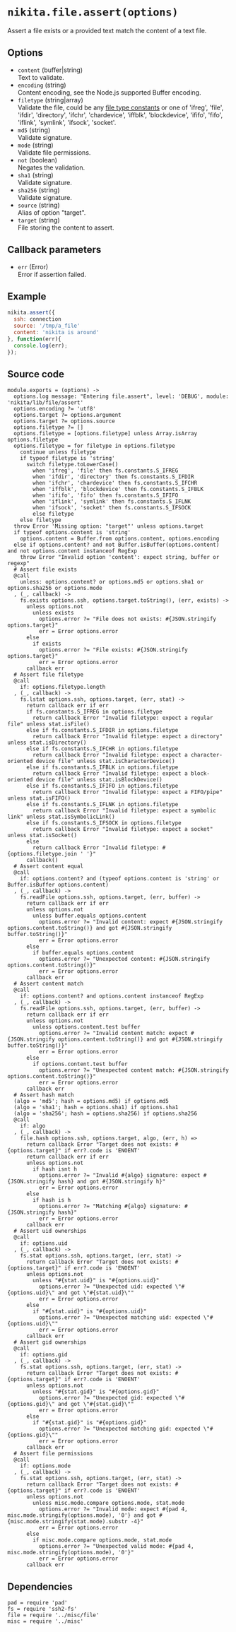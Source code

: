 
# `nikita.file.assert(options)`

Assert a file exists or a provided text match the content of a text file.

## Options

* `content` (buffer|string)   
  Text to validate.   
* `encoding` (string)   
  Content encoding, see the Node.js supported Buffer encoding.   
* `filetype` (string|array)   
  Validate the file, could be any [file type constants](https://nodejs.org/api/fs.html#fs_file_type_constants)
  or one of 'ifreg', 'file', 'ifdir', 'directory', 'ifchr', 'chardevice', 
  'iffblk', 'blockdevice', 'ififo', 'fifo', 'iflink', 'symlink', 'ifsock', 
  'socket'.   
* `md5` (string)   
  Validate signature.   
* `mode` (string)   
  Validate file permissions.   
* `not` (boolean)   
  Negates the validation.   
* `sha1` (string)   
  Validate signature.    
* `sha256` (string)   
  Validate signature.   
* `source` (string)   
  Alias of option "target".   
* `target` (string)   
  File storing the content to assert.   

## Callback parameters

* `err` (Error)   
  Error if assertion failed.   

## Example

```js
nikita.assert({
  ssh: connection
  source: '/tmp/a_file'     
  content: 'nikita is around' 
}, function(err){
  console.log(err);
});
```

## Source code

    module.exports = (options) ->
      options.log message: "Entering file.assert", level: 'DEBUG', module: 'nikita/lib/file/assert'
      options.encoding ?= 'utf8'
      options.target ?= options.argument
      options.target ?= options.source
      options.filetype ?= []
      options.filetype = [options.filetype] unless Array.isArray options.filetype
      options.filetype = for filetype in options.filetype
        continue unless filetype
        if typeof filetype is 'string'
          switch filetype.toLowerCase()
            when 'ifreg', 'file' then fs.constants.S_IFREG
            when 'ifdir', 'directory' then fs.constants.S_IFDIR
            when 'ifchr', 'chardevice' then fs.constants.S_IFCHR
            when 'iffblk', 'blockdevice' then fs.constants.S_IFBLK
            when 'ififo', 'fifo' then fs.constants.S_IFIFO
            when 'iflink', 'symlink' then fs.constants.S_IFLNK
            when 'ifsock', 'socket' then fs.constants.S_IFSOCK
            else filetype
        else filetype
      throw Error 'Missing option: "target"' unless options.target
      if typeof options.content is 'string'
        options.content = Buffer.from options.content, options.encoding
      else if options.content? and not Buffer.isBuffer(options.content) and not options.content instanceof RegExp
        throw Error "Invalid option 'content': expect string, buffer or regexp"
      # Assert file exists
      @call
        unless: options.content? or options.md5 or options.sha1 or options.sha256 or options.mode
      , (_, callback) ->
        fs.exists options.ssh, options.target.toString(), (err, exists) ->
          unless options.not
            unless exists
              options.error ?= "File does not exists: #{JSON.stringify options.target}"
              err = Error options.error
          else
            if exists
              options.error ?= "File exists: #{JSON.stringify options.target}"
              err = Error options.error
          callback err
      # Assert file filetype
      @call
        if: options.filetype.length
      , (_, callback) ->
        fs.lstat options.ssh, options.target, (err, stat) ->
          return callback err if err
          if fs.constants.S_IFREG in options.filetype
            return callback Error "Invalid filetype: expect a regular file" unless stat.isFile()
          else if fs.constants.S_IFDIR in options.filetype
            return callback Error "Invalid filetype: expect a directory" unless stat.isDirectory()
          else if fs.constants.S_IFCHR in options.filetype
            return callback Error "Invalid filetype: expect a character-oriented device file" unless stat.isCharacterDevice()
          else if fs.constants.S_IFBLK in options.filetype
            return callback Error "Invalid filetype: expect a block-oriented device file" unless stat.isBlockDevice()
          else if fs.constants.S_IFIFO in options.filetype
            return callback Error "Invalid filetype: expect a FIFO/pipe" unless stat.isFIFO()
          else if fs.constants.S_IFLNK in options.filetype
            return callback Error "Invalid filetype: expect a symbolic link" unless stat.isSymbolicLink()
          else if fs.constants.S_IFSOCK in options.filetype
            return callback Error "Invalid filetype: expect a socket" unless stat.isSocket()
          else
            return callback Error "Invalid filetype: #{options.filetype.join ' '}"
          callback()
      # Assert content equal
      @call
        if: options.content? and (typeof options.content is 'string' or Buffer.isBuffer options.content)
      , (_, callback) ->
        fs.readFile options.ssh, options.target, (err, buffer) ->
          return callback err if err
          unless options.not
            unless buffer.equals options.content
              options.error ?= "Invalid content: expect #{JSON.stringify options.content.toString()} and got #{JSON.stringify buffer.toString()}"
              err = Error options.error
          else
            if buffer.equals options.content
              options.error ?= "Unexpected content: #{JSON.stringify options.content.toString()}"
              err = Error options.error
          callback err
      # Assert content match
      @call
        if: options.content? and options.content instanceof RegExp
      , (_, callback) ->
        fs.readFile options.ssh, options.target, (err, buffer) ->
          return callback err if err
          unless options.not
            unless options.content.test buffer 
              options.error ?= "Invalid content match: expect #{JSON.stringify options.content.toString()} and got #{JSON.stringify buffer.toString()}"
              err = Error options.error
          else
            if options.content.test buffer
              options.error ?= "Unexpected content match: #{JSON.stringify options.content.toString()}"
              err = Error options.error
          callback err
      # Assert hash match
      (algo = 'md5'; hash = options.md5) if options.md5
      (algo = 'sha1'; hash = options.sha1) if options.sha1
      (algo = 'sha256'; hash = options.sha256) if options.sha256
      @call
        if: algo
      , (_, callback) ->
        file.hash options.ssh, options.target, algo, (err, h) =>
          return callback Error "Target does not exists: #{options.target}" if err?.code is 'ENOENT'
          return callback err if err
          unless options.not
            if hash isnt h
              options.error ?= "Invalid #{algo} signature: expect #{JSON.stringify hash} and got #{JSON.stringify h}"
              err = Error options.error
          else
            if hash is h
              options.error ?= "Matching #{algo} signature: #{JSON.stringify hash}"
              err = Error options.error
          callback err
      # Assert uid ownerships
      @call
        if: options.uid
      , (_, callback) ->
        fs.stat options.ssh, options.target, (err, stat) ->
          return callback Error "Target does not exists: #{options.target}" if err?.code is 'ENOENT'
          unless options.not
            unless "#{stat.uid}" is "#{options.uid}"
              options.error ?= "Unexpected uid: expected \"#{options.uid}\" and got \"#{stat.uid}\""
              err = Error options.error
          else
            if "#{stat.uid}" is "#{options.uid}"
              options.error ?= "Unexpected matching uid: expected \"#{options.uid}\""
              err = Error options.error
          callback err
      # Assert gid ownerships
      @call
        if: options.gid
      , (_, callback) ->
        fs.stat options.ssh, options.target, (err, stat) ->
          return callback Error "Target does not exists: #{options.target}" if err?.code is 'ENOENT'
          unless options.not
            unless "#{stat.gid}" is "#{options.gid}"
              options.error ?= "Unexpected gid: expected \"#{options.gid}\" and got \"#{stat.gid}\""
              err = Error options.error
          else
            if "#{stat.gid}" is "#{options.gid}"
              options.error ?= "Unexpected matching gid: expected \"#{options.gid}\""
              err = Error options.error
          callback err
      # Assert file permissions
      @call
        if: options.mode
      , (_, callback) ->
        fs.stat options.ssh, options.target, (err, stat) ->
          return callback Error "Target does not exists: #{options.target}" if err?.code is 'ENOENT'
          unless options.not
            unless misc.mode.compare options.mode, stat.mode
              options.error ?= "Invalid mode: expect #{pad 4, misc.mode.stringify(options.mode), '0'} and got #{misc.mode.stringify(stat.mode).substr -4}"
              err = Error options.error
          else
            if misc.mode.compare options.mode, stat.mode
              options.error ?= "Unexpected valid mode: #{pad 4, misc.mode.stringify(options.mode), '0'}"
              err = Error options.error
          callback err

## Dependencies

    pad = require 'pad'
    fs = require 'ssh2-fs'
    file = require '../misc/file'
    misc = require '../misc'
